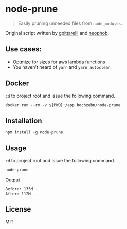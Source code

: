# node-prune

> Easily pruning unneeded files from `node_modules`.

Original script written by [gpittarelli](https://gist.github.com/gpittarelli/64d1e9b7c1a4af762ec467b1c7571dc2) and [neophob](https://gist.github.com/neophob/0c8cfdd460b8332002e7ba74aa1e9ffd).

## Use cases:

- Optmize for sizes for aws lambda functions
- You haven't heard of `yarn` and `yarn autoclean`

## Docker

`cd` to project root and issue the following command.

```
docker run --rm -v ${PWD}:/app hochzehn/node-prune
```

## Installation

```
npm install -g node-prune
```

## Usage

`cd` to project root and issue the following command.

``` sh
node-prune
```

Output

```
Before: 135M .
After: 112M .
```

## License

MIT

